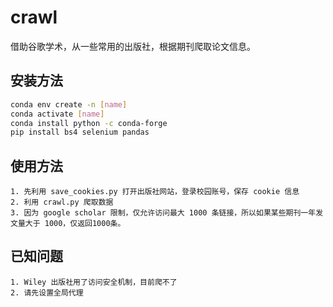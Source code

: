 # crawl
借助谷歌学术，从一些常用的出版社，根据期刊爬取论文信息。

## 安装方法
```bash
conda env create -n [name]
conda activate [name]
conda install python -c conda-forge
pip install bs4 selenium pandas
```

## 使用方法
```
1. 先利用 save_cookies.py 打开出版社网站，登录校园账号，保存 cookie 信息
2. 利用 crawl.py 爬取数据
3. 因为 google scholar 限制，仅允许访问最大 1000 条链接，所以如果某些期刊一年发文量大于 1000，仅返回1000条。
```

## 已知问题
```
1. Wiley 出版社用了访问安全机制，目前爬不了
2. 请先设置全局代理
```
